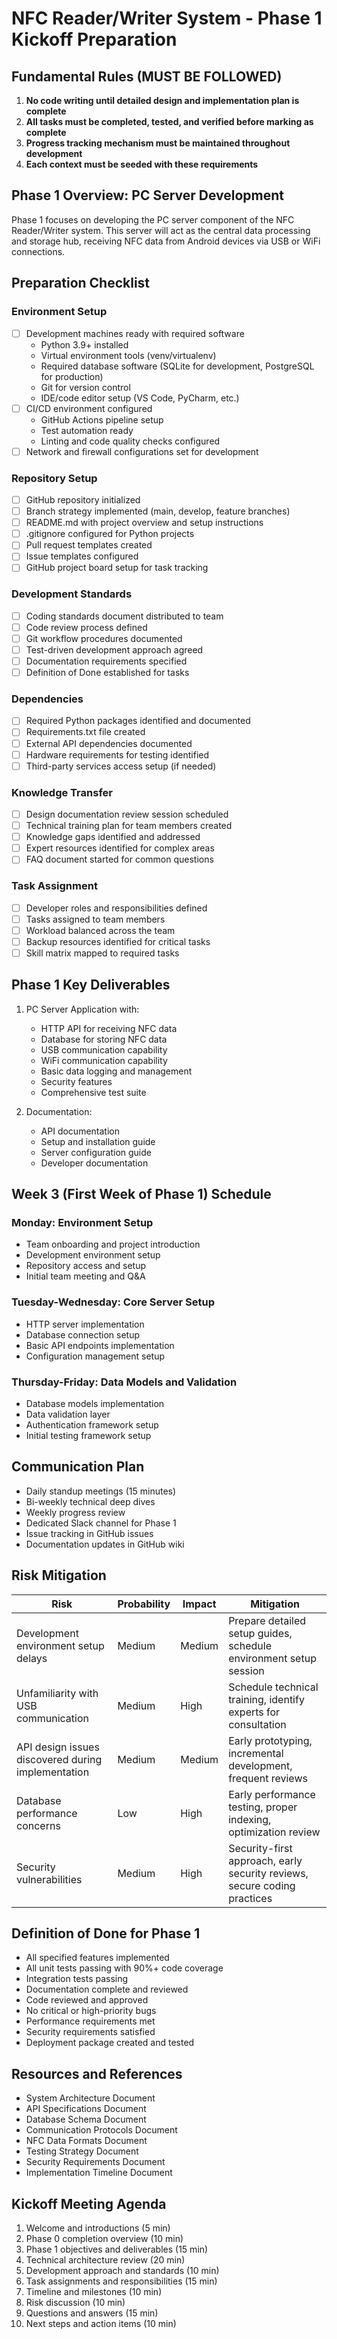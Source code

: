 # NFC Reader/Writer System - Phase 1 Kickoff Preparation

## Fundamental Rules (MUST BE FOLLOWED)
1. **No code writing until detailed design and implementation plan is complete**
2. **All tasks must be completed, tested, and verified before marking as complete**
3. **Progress tracking mechanism must be maintained throughout development**
4. **Each context must be seeded with these requirements**

## Phase 1 Overview: PC Server Development

Phase 1 focuses on developing the PC server component of the NFC Reader/Writer system. This server will act as the central data processing and storage hub, receiving NFC data from Android devices via USB or WiFi connections.

## Preparation Checklist

### Environment Setup
- [ ] Development machines ready with required software
  - Python 3.9+ installed
  - Virtual environment tools (venv/virtualenv)
  - Required database software (SQLite for development, PostgreSQL for production)
  - Git for version control
  - IDE/code editor setup (VS Code, PyCharm, etc.)
- [ ] CI/CD environment configured
  - GitHub Actions pipeline setup
  - Test automation ready
  - Linting and code quality checks configured
- [ ] Network and firewall configurations set for development

### Repository Setup
- [ ] GitHub repository initialized
- [ ] Branch strategy implemented (main, develop, feature branches)
- [ ] README.md with project overview and setup instructions
- [ ] .gitignore configured for Python projects
- [ ] Pull request templates created
- [ ] Issue templates configured
- [ ] GitHub project board setup for task tracking

### Development Standards
- [ ] Coding standards document distributed to team
- [ ] Code review process defined
- [ ] Git workflow procedures documented
- [ ] Test-driven development approach agreed
- [ ] Documentation requirements specified
- [ ] Definition of Done established for tasks

### Dependencies
- [ ] Required Python packages identified and documented
- [ ] Requirements.txt file created
- [ ] External API dependencies documented
- [ ] Hardware requirements for testing identified
- [ ] Third-party services access setup (if needed)

### Knowledge Transfer
- [ ] Design documentation review session scheduled
- [ ] Technical training plan for team members created
- [ ] Knowledge gaps identified and addressed
- [ ] Expert resources identified for complex areas
- [ ] FAQ document started for common questions

### Task Assignment
- [ ] Developer roles and responsibilities defined
- [ ] Tasks assigned to team members
- [ ] Workload balanced across the team
- [ ] Backup resources identified for critical tasks
- [ ] Skill matrix mapped to required tasks

## Phase 1 Key Deliverables
1. PC Server Application with:
   - HTTP API for receiving NFC data
   - Database for storing NFC data
   - USB communication capability
   - WiFi communication capability
   - Basic data logging and management
   - Security features
   - Comprehensive test suite

2. Documentation:
   - API documentation
   - Setup and installation guide
   - Server configuration guide
   - Developer documentation

## Week 3 (First Week of Phase 1) Schedule

### Monday: Environment Setup
- Team onboarding and project introduction
- Development environment setup
- Repository access and setup
- Initial team meeting and Q&A

### Tuesday-Wednesday: Core Server Setup
- HTTP server implementation
- Database connection setup
- Basic API endpoints implementation
- Configuration management setup

### Thursday-Friday: Data Models and Validation
- Database models implementation
- Data validation layer
- Authentication framework setup
- Initial testing framework setup

## Communication Plan
- Daily standup meetings (15 minutes)
- Bi-weekly technical deep dives
- Weekly progress review
- Dedicated Slack channel for Phase 1
- Issue tracking in GitHub issues
- Documentation updates in GitHub wiki

## Risk Mitigation
| Risk | Probability | Impact | Mitigation |
|------|------------|--------|------------|
| Development environment setup delays | Medium | Medium | Prepare detailed setup guides, schedule environment setup session |
| Unfamiliarity with USB communication | Medium | High | Schedule technical training, identify experts for consultation |
| API design issues discovered during implementation | Medium | Medium | Early prototyping, incremental development, frequent reviews |
| Database performance concerns | Low | High | Early performance testing, proper indexing, optimization review |
| Security vulnerabilities | Medium | High | Security-first approach, early security reviews, secure coding practices |

## Definition of Done for Phase 1
- All specified features implemented
- All unit tests passing with 90%+ code coverage
- Integration tests passing
- Documentation complete and reviewed
- Code reviewed and approved
- No critical or high-priority bugs
- Performance requirements met
- Security requirements satisfied
- Deployment package created and tested

## Resources and References
- System Architecture Document
- API Specifications Document
- Database Schema Document
- Communication Protocols Document
- NFC Data Formats Document
- Testing Strategy Document
- Security Requirements Document
- Implementation Timeline Document

## Kickoff Meeting Agenda
1. Welcome and introductions (5 min)
2. Phase 0 completion overview (10 min)
3. Phase 1 objectives and deliverables (15 min)
4. Technical architecture review (20 min)
5. Development approach and standards (10 min)
6. Task assignments and responsibilities (15 min)
7. Timeline and milestones (10 min)
8. Risk discussion (10 min)
9. Questions and answers (15 min)
10. Next steps and action items (10 min)
